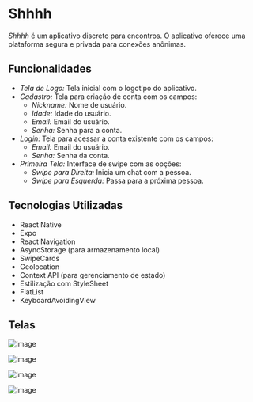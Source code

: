 # Shhhh

*Shhhh* é um aplicativo discreto para encontros. O aplicativo oferece uma plataforma segura e privada para conexões anônimas. 

## Funcionalidades

- *Tela de Logo:* Tela inicial com o logotipo do aplicativo.
- *Cadastro:* Tela para criação de conta com os campos:
  - *Nickname:* Nome de usuário.
  - *Idade:* Idade do usuário.
  - *Email:* Email do usuário.
  - *Senha:* Senha para a conta.
- *Login:* Tela para acessar a conta existente com os campos:
  - *Email:* Email do usuário.
  - *Senha:* Senha da conta.
- *Primeira Tela:* Interface de swipe com as opções:
  - *Swipe para Direita:* Inicia um chat com a pessoa.
  - *Swipe para Esquerda:* Passa para a próxima pessoa.

## Tecnologias Utilizadas

- React Native
- Expo
- React Navigation
- AsyncStorage (para armazenamento local)
- SwipeCards
- Geolocation
- Context API (para gerenciamento de estado)
- Estilização com StyleSheet
- FlatList
- KeyboardAvoidingView
## Telas
![image](https://github.com/devGiuseppe/Shhhhhhh/assets/82524180/78b7fbb1-0c3b-467b-a16e-ba1d2f086548)

![image](https://github.com/devGiuseppe/Shhhhhhh/assets/82524180/d5d81264-fedd-4d45-8fcf-d1b1fc2f12b1)

![image](https://github.com/devGiuseppe/Shhhhhhh/assets/82524180/4336fd00-0f28-459a-ae09-2dac4e2035ac)

![image](https://github.com/devGiuseppe/Shhhhhhh/assets/82524180/ad6d1a85-f9f7-4d43-92d5-24109a6f83d0)



